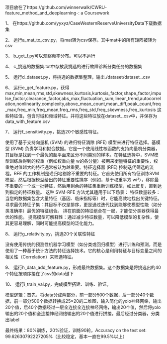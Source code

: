 项目放在了https://github.com/winnerwalk/CWRU-feature_method_and_deeplearning-: a Coursework

1、	在https://github.com/yyxyz/CaseWesternReserveUniversityData下载数据集

2、	运行a_mat_to_csv.py，将mat转为csv保存。其中mat中的所有矩阵被转为csv

3、	b_get_f.py可以观察频率分布。可以不运行

4、	c_挑选的数据集.txt中存放我挑选的进行故障诊断分类任务的数据集

5、	运行d_dataset.py，将挑选的数据集整理，输出./dataset/dataset_.csv

6、	运行e_get_feature.py，获得
max,min,mean,rms,std,skewness,kurtosis,kurtosis_factor,shape_factor,impulse_factor,clearance_factor,abs_max,fluctuation_sum,linear_trend,autocorrelation,nonlinearity,complexity,above_mean_count,mean_diff,peak_count,freq_max,freq_min,freq_mean,freq_rms,freq_std,freq_skewness,freq_kurtosis
这些特征值，包含时域和频域特征。并将这些特征放在dataset_.csv中，并保存为data_with_feature.csv

7、	运行f_sensitivity.py，挑选20个敏感性特征。

使用了基于支持向量机 (SVM) 的递归特征消除 (RFE) 模型来进行特征选择。基模型 (SVM) 负责学习和拟合数据。它是一个使用线性核函数的支持向量机分类器，其目标是找到一个最优的超平面来区分不同类别的样本。在特征选择中，SVM模型训练后得到的权重（例如权重向量 w的各分量）被用来衡量特征的重要性，权重绝对值越大的特征通常被认为越重要。特征选择器 (RFE) 控制迭代筛选的流程。RFE 的工作机制是递归地剔除不重要的特征。它首先使用所有特征训练SVM模型，然后根据模型给出的特征重要性排序（例如，基于权重平方 wi²），移除最不重要的一个或一批特征，然后用剩余的特征集重新训练模型，如此反复，直到达到指定的特征数量。
这种 SVM-RFE 方法尤其适用于以下场景：
特征数量较多：当您的数据集包含大量特征（基因、临床指标等）时，它能高效地找出关键特征。
寻求最优特征子集：其目标不仅是排序，更是通过迭代找到能够使模型性能（如分类准确率）最优的特征组合。
排在前面的特征组合在一起，才能使分类器获得最优的性能。
提高模型可解释性：通过减少特征数量，可以降低模型的复杂性，使其更容易理解，同时可能提高模型的泛化能力。

8、	运行g_relativity.py，挑选20个关联性特征

没有使用传统的预测性机器学习模型（如分类或回归模型）进行训练和预测，而是使用了一种基于统计方法的特征选择技术。它的核心是利用特征与目标变量之间的相关性（Correlation）来筛选特征。

9、	运行h_data_add_feature.py，形成最终数据集。这个数据集是将挑选出的40个特征按顺序接在了csv的data键下

10、	运行i_train_val.py，完成模型搭建、训练、验证。

模型逻辑：首先，将data分成两部分，前一部分500个数据，后一部分40个数据，前一部分500个数据转换成25×20的二维图，输入简化的yolo神经网络，输出20个值，后40个数据经过一层全连接全连接神经网络，输出20个值，然后将yolo输出的20个值和全连接神经网络输出的20个值进行拼接，最后经过分类器，分类出label


最终结果：80%训练，20%验证，训练90轮，Accuracy on the test set: 99.62630792227205%（比较稳定，基本一直在99.5%以上）
 
